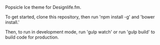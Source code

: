 Popsicle Ice theme for Designlife.fm.

To get started, clone this repository, then run 'npm install -g' and 'bower install.'

Then, to run in development mode, run 'gulp watch' or run 'gulp build' to build code for production.